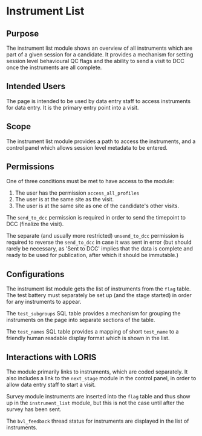 # Instrument List

## Purpose

The instrument list module shows an overview of all instruments
which are part of a given session for a candidate. It provides a
mechanism for setting session level behavioural QC flags and the
ability to send a visit to DCC once the instruments are all complete.

## Intended Users

The page is intended to be used by data entry staff to access
instruments for data entry. It is the primary entry point into a
visit.

## Scope

The instrument list module provides a path to access the instruments,
and a control panel which allows session level metadata to be
entered.

## Permissions

One of three conditions must be met to have access to the module:

1. The user has the permission `access_all_profiles`
2. The user is at the same site as the visit.
3. The user is at the same site as one of the candidate's other visits.

The `send_to_dcc` permission is required in order to send the
timepoint to DCC (finalize the visit).

The separate (and usually more restricted) `unsend_to_dcc` permission
is required to reverse the `send_to_dcc` in case it was sent in error
(but should rarely be necessary, as 'Sent to DCC' implies that the data
is complete and ready to be used for publication, after which it should
be immutable.)

## Configurations

The instrument list module gets the list of instruments from the
`flag` table. The test battery must separately be set up (and the
stage started) in order for any instruments to appear.

The `test_subgroups` SQL table provides a mechanism for grouping
the instruments on the page into separate sections of the table.

The `test_names` SQL table provides a mapping of short `test_name`
to a friendly human readable display format which is shown in the
list.

## Interactions with LORIS

The module primarily links to instruments, which are coded separately.
It also includes a link to the `next_stage` module in the control
panel, in order to allow data entry staff to start a visit.

Survey module instruments are inserted into the `flag` table and thus
show up in the `instrument_list` module, but this is not the case until
after the survey has been sent.

The `bvl_feedback` thread status for instruments are displayed in
the list of instruments.
